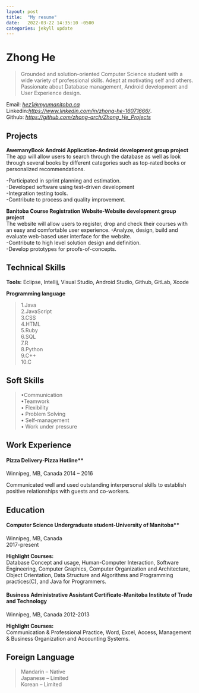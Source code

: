 ```yaml
---
layout: post
title:  "My resume"
date:   2022-03-22 14:35:10 -0500
categories: jekyll update
---
```

# Zhong He

> Grounded and solution-oriented Computer Science student with a wide variety of professional skills. Adept at motivating self and others.
Passionate about Database management, Android development and User Experience design.

Email: *hez1@myumanitoba.ca*  
Linkedin:*https://www.linkedin.com/in/zhong-he-16071666/*.  
Github: *https://github.com/zhong-arch/Zhong_He_Projects*

## Projects
**AwemanyBook Android Application-Android development group project**  
The app will allow users to search through the database as well as look through several books by different categories such as top-rated books or personalized recommendations.

-Participated in sprint planning and estimation.   
-Developed software using test-driven development  
-Integration testing tools.  
-Contribute to process and quality improvement.  

**Banitoba Course Registration Website-Website development group project**  
The website will allow users to register, drop and check their courses with an easy and comfortable user experience.
-Analyze, design, build and evaluate web-based user interface for the website.  
-Contribute to high level solution design and definition.  
-Develop prototypes for proofs-of-concepts.

## Technical Skills
**Tools:**
Eclipse, Intellij, Visual Studio, Android Studio, Github, GitLab, Xcode

**Programming language**
>1.Java  
2.JavaScript  
3.CSS  
4.HTML  
5.Ruby  
6.SQL  
7.R  
8.Python  
9.C++  
10.C

## Soft Skills
>•Communication  
•Teamwork  
•	Flexibility  
•	Problem Solving  
•	Self-management  
•	Work under pressure

## Work Experience
#### Pizza Delivery-Pizza Hotline**  
Winnipeg, MB, Canada
2014 – 2016

Communicated well and used outstanding interpersonal skills to establish positive relationships with guests and co-workers.

## Education
#### Computer Science Undergraduate student-University of Manitoba**  
Winnipeg, MB, Canada  
2017-present

**Highlight Courses:**  
Database Concept and usage, Human-Computer Interaction, Software Engineering, Computer Graphics, Computer Organization and Architecture, Object Orientation, Data Structure and Algorithms and Programming practices(C), and Java for Programmers.

#### Business Administrative Assistant Certificate-Manitoba Institute of Trade and Technology  
Winnipeg, MB, Canada 
2012-2013

**Highlight Courses:**  
Communication & Professional Practice, Word, Excel, Access, Management & Business Organization and Accounting Systems.

## Foreign Language  
>Mandarin – Native  
Japanese – Limited  
Korean – Limited  